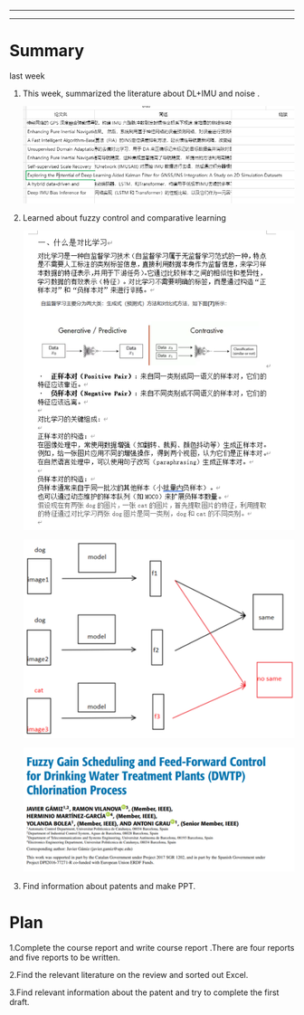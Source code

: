 ---------------------------------------------------------------------------------------------------------------------
---------------------------------------------------------------------------------------------------------------------
# Summary

last week 

1. This week, summarized the literature about DL+IMU and noise .

   ![f1fa78ec5cd1cbae2149734f616032f.png](https://github.com/rui-zhou-ops/zhoubao/blob/main/image/f1fa78ec5cd1cbae2149734f616032f.png?raw=true)

2. Learned about fuzzy control and comparative learning

   

   ![911905baa65345f1a4fbdc0576f4659.png](https://github.com/rui-zhou-ops/zhoubao/blob/main/image/911905baa65345f1a4fbdc0576f4659.png?raw=true)

   ![81d8974fa817d9c6c631b203abac7fe.png](https://github.com/rui-zhou-ops/zhoubao/blob/main/image/81d8974fa817d9c6c631b203abac7fe.png?raw=true)

   

   ![微信图片_20250103152055.png](https://github.com/rui-zhou-ops/zhoubao/blob/main/image/%E5%BE%AE%E4%BF%A1%E5%9B%BE%E7%89%87_20250103152055.png?raw=true)

   

3. Find information about patents and make PPT.

   
# Plan 
1.Complete the course report and write course report .There are four reports and  five reports to be written.

2.Find the relevant literature on the review  and sorted out Excel.

3.Find relevant information about the patent and try to complete the first draft.

